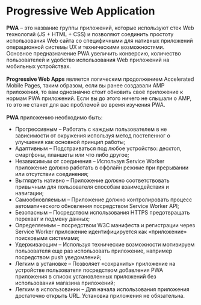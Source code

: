 # Progressive Web Application

**PWA** – это название группы приложений, которые используют стек Web технологий (JS + HTML + CSS) и позволяют соединить простоту использования Web сайта со специфичными для нативных приложений операционной системы UX и техническими возможностями.\
Основное предназначение PWA увеличить конверсию, количество пользователей и удобство использования Web приложений на мобильных устройствах.\
\
**Progressive Web Apps** является логическим продолжением Accelerated Mobile Pages, таким образом, если вы ранее создавали AMP приложения, то вам однозначно стоит обновить своё приложение к нормам PWA приложений. Если вы до этого ничего не слышали о AMP, то это не станет для вас проблемой во время изучения PWA.\
\
**PWA** приложению необходимо быть:

* Прогрессивным – Работать с каждым пользователем в не зависимости от окружения используя метод постепенног о улучшения как основной принцип работы;
* Адаптивным – Подстраиваться под любое устройство: десктоп, смартфоны, планшеты или что либо другое;
* Независимым от соединения – Используя Service Worker приложение должно работать в оффлайн режиме при прерывании или отсутствии соединения;
* Выглядеть нативно – Приложение должно соответствовать привычным для пользователя способам взаимодействия и навигации;
* Самообновляемым – Приложение должно контролировать процесс автоматического обновления посредством Service Worker API;
* Безопасным – Посредством использования HTTPS предотвращать перехват и подмену данных;
* Определяемым – посредством W3C манифеста и регистрации через Service Worker приложение идентифицируется как «приложение» поисковыми системами;
* Удерживающим – Используя технические возможности мотивируем пользователя еще раз использовать приложение, например посредством push уведомлений;
* Легким в установке – Позволяет «сохранить» приложение на устройстве пользователя посредством добавления PWA приложения в список установленных приложений без использования магазина приложений;
* Легким в использовании – Для начала использования приложения достаточно открыть URL. Установка приложения не обязательна.
